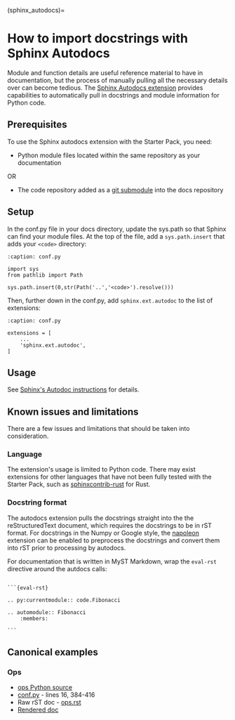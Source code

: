 (sphinx_autodocs)=

# How to import docstrings with Sphinx Autodocs

Module and function details are useful reference material to have in documentation, but the process of manually pulling all the necessary details over can become tedious. The [Sphinx Autodocs extension](https://www.sphinx-doc.org/en/master/usage/extensions/autodoc.html) provides capabilities to automatically pull in docstrings and module information for Python code.

## Prerequisites

To use the Sphinx autodocs extension with the Starter Pack, you need:

* Python module files located within the same repository as your documentation

OR

* The code repository added as a [git submodule](https://git-scm.com/book/en/v2/Git-Tools-Submodules) into the docs repository

## Setup

In the conf\.py file in your docs directory, update the sys.path so that Sphinx can find your module files. At the top of the file, add a `sys.path.insert` that adds your `<code>` directory:

```{code-block} python
:caption: conf.py

import sys
from pathlib import Path

sys.path.insert(0,str(Path('..','<code>').resolve()))
```

Then, further down in the conf.py, add `sphinx.ext.autodoc` to the list of extensions:

```{code-block} python
:caption: conf.py

extensions = [
    ...
    'sphinx.ext.autodoc',
]
```

## Usage

See [Sphinx's Autodoc instructions](https://www.sphinx-doc.org/en/master/usage/extensions/autodoc.html#usage) for details.

## Known issues and limitations

There are a few issues and limitations that should be taken into consideration.

### Language

The extension's usage is limited to Python code. There may exist extensions for other languages that have not been fully tested with the Starter Pack, such as [sphinxcontrib-rust](https://sphinxcontrib-rust.readthedocs.io/en/stable/) for Rust.

### Docstring format

The autodocs extension pulls the docstrings straight into the the reStructuredText document, which requires the docstrings to be in rST format. For docstrings in the Numpy or Google style, the [napoleon](https://www.sphinx-doc.org/en/master/usage/extensions/napoleon.html#module-sphinx.ext.napoleon) extension can be enabled to preprocess the docstrings and convert them into rST prior to processing by autodocs.

For documentation that is written in MyST Markdown, wrap the `eval-rst` directive around the autdocs calls:

````{code-block} md

```{eval-rst}

.. py:currentmodule:: code.Fibonacci

.. automodule:: Fibonacci
    :members:

```

````

## Canonical examples

### Ops

* [ops Python source](https://github.com/canonical/operator/tree/main/ops)
* [conf.py](https://github.com/canonical/operator/blob/main/docs/conf.py) - lines 16, 384-416
* Raw rST doc - [ops.rst](https://github.com/canonical/operator/blob/main/docs/reference/ops.rst)
* [Rendered doc](https://documentation.ubuntu.com/ops/latest/reference/ops/)


<!-- 
### Starcraft (not using Starter Pack) 
* [Python source](https://github.com/canonical/craft-application/blob/main/craft_application/services/project.py)
* [conf.py](https://github.com/canonical/craft-application/blob/436e0d53a17c5128271292167de5050979c5bfd4/docs/conf.py)
    * Line 65
* [Raw rST doc](https://github.com/canonical/craft-application/blob/436e0d53a17c5128271292167de5050979c5bfd4/docs/reference/services/project.rst?plain=1#L98)
    * Lines 3, 98-101
* [Rendered doc](https://canonical-craft-application.readthedocs-hosted.com/en/latest/reference/services/project/#craft_application.services.project.ProjectService) 
-->